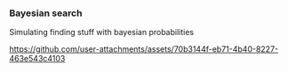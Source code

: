 ### Bayesian search

Simulating finding stuff with bayesian probabilities

https://github.com/user-attachments/assets/70b3144f-eb71-4b40-8227-463e543c4103

